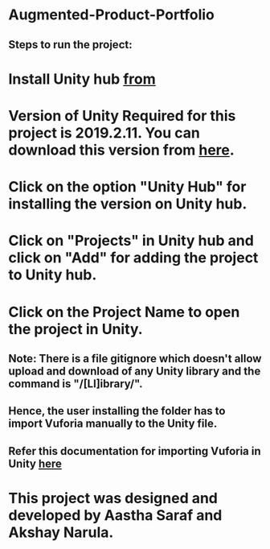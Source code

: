 # Augmented-Product-Portfolio

## Steps to run the project:
# Install Unity hub [from](https://unity3d.com/get-unity/download)
# Version of Unity Required for this project is 2019.2.11. You can download this version from [here](https://unity3d.com/get-unity/download/archive). 
# Click on the option "Unity Hub" for installing the version on Unity hub.
# Click on "Projects" in Unity hub and click on "Add" for adding the project to Unity hub.
# Click on the Project Name to open the project in Unity.

## Note: There is a file gitignore which doesn't allow upload and download of any Unity library and the command is "/[Ll]ibrary/".
## Hence, the user installing the folder has to import Vuforia manually to the Unity file.
## Refer this documentation for importing Vuforia in Unity [here](https://library.vuforia.com/articles/Training/getting-started-with-vuforia-in-unity.html)

# This project was designed and developed by Aastha Saraf and Akshay Narula.
